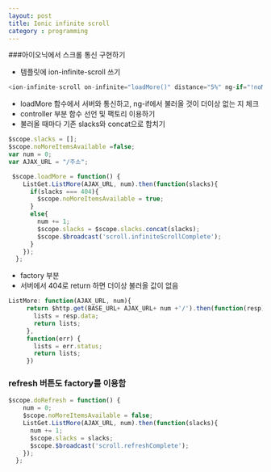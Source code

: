 ```yaml
---
layout: post
title: Ionic infinite scroll
category : programming
---
```

###아이오닉에서 스크롤 통신 구현하기
- 템플릿에 ion-infinite-scroll 쓰기

```javascript
<ion-infinite-scroll on-infinite="loadMore()" distance="5%" ng-if="!noMoreItemsAvailable"></ion-infinite-scroll>
```
- loadMore 함수에서 서버와 통신하고, ng-if에서 불러올 것이 더이상 없는 지 체크
- controller 부분 함수 선언 및 팩토리 이용하기
- 불러올 때마다 기존 slacks와 concat으로 합치기

```javascript
$scope.slacks = [];
$scope.noMoreItemsAvailable =false;
var num = 0;
var AJAX_URL = "/주소";

 $scope.loadMore = function() {
    ListGet.ListMore(AJAX_URL, num).then(function(slacks){
      if(slacks === 404){
        $scope.noMoreItemsAvailable = true;
      }
      else{
        num += 1;
        $scope.slacks = $scope.slacks.concat(slacks);
        $scope.$broadcast('scroll.infiniteScrollComplete');
      }
    });
  };
 ```

 - factory 부분
 - 서버에서 404로 return 하면 더이상 불러올 값이 없음

 ```javascript
 ListMore: function(AJAX_URL, num){
      return $http.get(BASE_URL+ AJAX_URL+ num +'/').then(function(resp){
        lists = resp.data;
        return lists;
      },
      function(err) {
        lists = err.status;
        return lists;
      })
```


### refresh 버튼도 factory를 이용함
```javascript
$scope.doRefresh = function() {
    num = 0;
    $scope.noMoreItemsAvailable = false;
    ListGet.ListMore(AJAX_URL, num).then(function(slacks){
      num += 1;
      $scope.slacks = slacks;
      $scope.$broadcast('scroll.refreshComplete');
    });
  };
```










